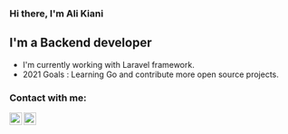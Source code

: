 ### Hi there, I'm Ali Kiani

## I'm a Backend developer
- I'm currently working with Laravel framework.
- 2021 Goals : Learning Go and contribute more open source projects.

### Contact with me:
[<img align="left" alt="kiani | LinkedIn"  width="22px" src="https://cdn.jsdelivr.net/npm/simple-icons@v3/icons/linkedin.svg" />][linkedin]
[<img align="left" alt="kiani | Instagram"  width="22px" src="https://cdn.jsdelivr.net/npm/simple-icons@v3/icons/instagram.svg" />][instagram]

<br />

[linkedin]: https://linkedin.com/in/ali-kianinejad
[instagram]: https://instagram.com/kianinejad.ali
